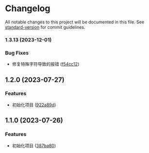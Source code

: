 # Changelog

All notable changes to this project will be documented in this file. See [standard-version](https://github.com/conventional-changelog/standard-version) for commit guidelines.

### 1.3.13 (2023-12-01)


### Bug Fixes

* 修复特殊字符导致的报错 ([f54cc12](https://github.com/tenadolanter/i18n-cli/commit/f54cc127de89232e340ccc7a56ec1bbf2eae6c7f))

## 1.2.0 (2023-07-27)


### Features

* 初始化项目 ([922a89d](https://github.com/tenadolanter/i18n-cli/commit/922a89dfab48f0d826fe01e987ddd48a5ce80db3))

## 1.1.0 (2023-07-26)


### Features

* 初始化项目 ([387ba80](https://github.com/tenadolanter/i18n-cli/commit/387ba80ba5a19e1d0f94af00fdfcd314c8e965f0))
